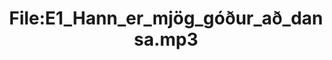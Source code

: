 ---
title: File:E1_Hann_er_mjög_góður_að_dansa.mp3
recording of: Hann er mjög góður að dansa.
reading speed: slow
speaker: E
license: CC0
---